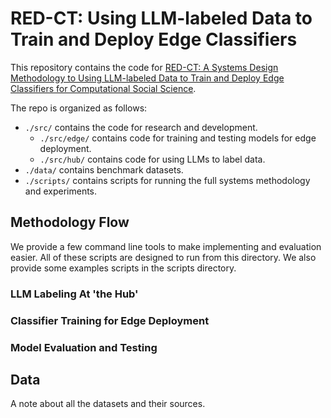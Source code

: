 # RED-CT: Using LLM-labeled Data to Train and Deploy Edge Classifiers

This repository contains the code for [RED-CT: A Systems Design Methodology to Using LLM-labeled Data to Train and Deploy Edge Classifiers for Computational Social Science](./TODO_add_path).

The repo is organized as follows:
- `./src/` contains the code for research and development.
    - `./src/edge/` contains code for training and testing models for edge deployment.
    - `./src/hub/` contains code for using LLMs to label data.
- `./data/` contains benchmark datasets.
- `./scripts/` contains scripts for running the full systems methodology and experiments.

## Methodology Flow

We provide a few command line tools to make implementing and evaluation easier. All of these scripts are designed to run from this directory. We also provide some examples scripts in the scripts directory.

### LLM Labeling At 'the Hub'

### Classifier Training for Edge Deployment

### Model Evaluation and Testing

## Data

A note about all the datasets and their sources.
